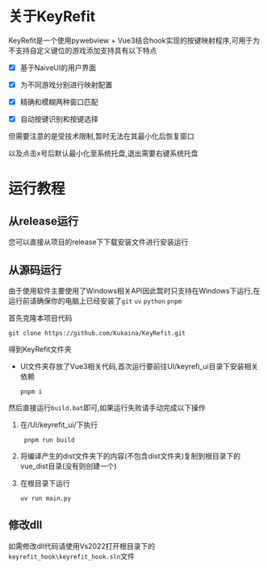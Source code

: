 # 关于KeyRefit
KeyRefit是一个使用pywebview + Vue3结合hook实现的按键映射程序,可用于为不支持自定义键位的游戏添加支持具有以下特点

- [x] 基于NaiveUI的用户界面
- [x] 为不同游戏分别进行映射配置
- [x] 精确和模糊两种窗口匹配
- [x] 自动按键识别和按键选择



但需要注意的是受技术限制,暂时无法在其最小化后恢复窗口

以及点击x号后默认最小化至系统托盘,退出需要右键系统托盘

# 运行教程

## 从release运行

您可以直接从项目的release下下载安装文件进行安装运行

## 从源码运行

由于使用软件主要使用了Windows相关API因此暂时只支持在Windows下运行,在运行前请确保你的电脑上已经安装了`git` `uv` `python` `pnpm`

首先克隆本项目代码

```shell
git clone https://github.com/Kukaina/KeyRefit.git
```

得到KeyRefit文件夹

- UI文件夹存放了Vue3相关代码,首次运行要前往UI/keyrefi_ui目录下安装相关依赖

  ```
  pnpm i
  ```
然后直接运行`build.bat`即可,如果运行失败请手动完成以下操作

1. 在/UI/keyrefit_ui/下执行

   ```
    pnpm run build
   ```
2. 将编译产生的dist文件夹下的内容(不包含dist文件夹)复制到根目录下的vue_dist目录(没有则创建一个)

3. 在根目录下运行

   ```
   uv run main.py
   ```

   

## 修改dll

如需修改dll代码请使用Vs2022打开根目录下的`keyrefit_hook\keyrefit_hook.sln`文件
